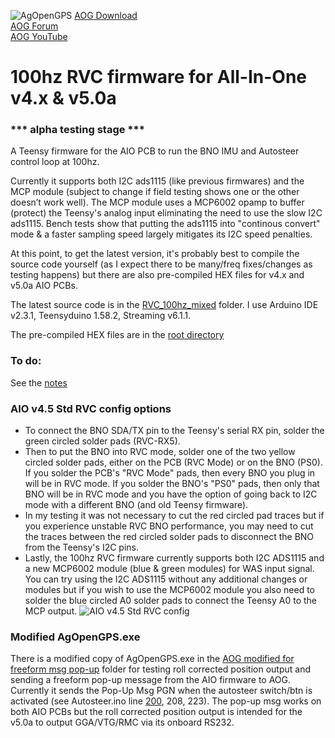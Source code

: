 ![AgOpenGPS](https://github.com/m-elias/AOG-AiO-RVC-100hz/blob/main/media/agopengps%20name%20logo.png)
[AOG Download](https://github.com/farmerbriantee/AgOpenGPS/releases)<br>
[AOG Forum](https://discourse.agopengps.com/)<br>
[AOG YouTube](https://youtube.com/@AgOpenGPS)

# 100hz RVC firmware for All-In-One v4.x & v5.0a
### *** alpha testing stage ***
A Teensy firmware for the AIO PCB to run the BNO IMU and Autosteer control loop at 100hz.

Currently it supports both I2C ads1115 (like previous firmwares) and the MCP module (subject to change if field testing shows one or the other doesn’t work well). The MCP module uses a MCP6002 opamp to buffer (protect) the Teensy's analog input eliminating the need to use the slow I2C ads1115. Bench tests show that putting the ads1115 into "continous convert" mode & a faster sampling speed largely mitigates its I2C speed penalties.

At this point, to get the latest version, it's probably best to compile the source code yourself (as I expect there to be many/freq fixes/changes as testing happens) but there are also pre-compiled HEX files for v4.x and v5.0a AIO PCBs.

The latest source code is in the [RVC_100hz_mixed](https://github.com/m-elias/AOG-AiO-RVC-100hz/tree/main/RVC_100hz_mixed) folder.
I use Arduino IDE v2.3.1, Teensyduino 1.58.2, Streaming v6.1.1.

The pre-compiled HEX files are in the [root directory](https://github.com/m-elias/AOG-AiO-RVC-100hz)

### To do:
See the [notes](https://github.com/m-elias/AOG-AiO-RVC-100hz/blob/main/RVC_100hz_mixed/1_notes.ino)

### AIO v4.5 Std RVC config options
- To connect the BNO SDA/TX pin to the Teensy's serial RX pin, solder the green circled solder pads (RVC-RX5).
- Then to put the BNO into RVC mode, solder one of the two yellow circled solder pads, either on the PCB (RVC Mode) or on the BNO (PS0). If you solder the PCB's "RVC Mode" pads, then every BNO you plug in will be in RVC mode. If you solder the BNO's "PS0" pads, then only that BNO will be in RVC mode and you have the option of going back to I2C mode with a different BNO (and old Teensy firmware).
- In my testing it was not necessary to cut the red circled pad traces but if you experience unstable RVC BNO performance, you may need to cut the traces between the red circled solder pads to disconnect the BNO from the Teensy's I2C pins.
- Lastly, the 100hz RVC firmware currently supports both I2C ADS1115 and a new MCP6002 module (blue & green modules) for WAS input signal. You can try using the I2C ADS1115 without any additional changes or modules but if you wish to use the MCP6002 module you also need to solder the blue circled A0 solder pads to connect the Teensy A0 to the MCP output.
![AIO v4.5 Std RVC config](https://github.com/m-elias/AOG-AiO-RVC-100hz/blob/main/media/AIO%20v4.5%20Std%20RVC%20config%20options.jpg)

### Modified AgOpenGPS.exe
There is a modified copy of AgOpenGPS.exe in the [AOG modified for freeform msg pop-up](https://github.com/m-elias/AOG-AiO-RVC-100hz/tree/main/AOG%20modified%20for%20freeform%20msg%20pop-up) folder for testing roll corrected position output and sending a freeform pop-up message from the AIO firmware to AOG. Currently it sends the Pop-Up Msg PGN when the autosteer switch/btn is activated (see Autosteer.ino line [200](https://github.com/m-elias/AOG-AiO-RVC-100hz/blob/279e0f3a72f9fc7b0018a4bd1440960cb8f07813/RVC_100hz_mixed/Autosteer.ino#L200), 208, 223). The pop-up msg works on both AIO PCBs but the roll corrected position output is intended for the v5.0a to output GGA/VTG/RMC via its onboard RS232.
